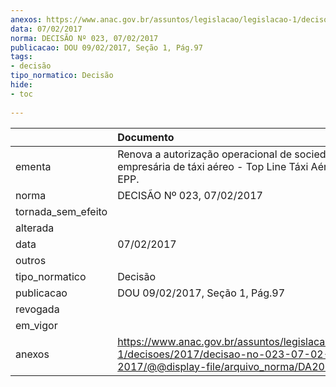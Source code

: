 ```yaml
---
anexos: https://www.anac.gov.br/assuntos/legislacao/legislacao-1/decisoes/2017/decisao-no-023-07-02-2017/@@display-file/arquivo_norma/DA2017-023.pdf
data: 07/02/2017
norma: DECISÃO Nº 023, 07/02/2017
publicacao: DOU 09/02/2017, Seção 1, Pág.97
tags:
- decisão
tipo_normatico: Decisão
hide: 
- toc 
 
---
```


|                    | Documento                                                                                                                                    |
|:-------------------|:---------------------------------------------------------------------------------------------------------------------------------------------|
| ementa             | Renova a autorização operacional de sociedade empresária de táxi aéreo - Top Line Táxi Aéreo Ltda. - EPP.                                    |
| norma              | DECISÃO Nº 023, 07/02/2017                                                                                                                   |
| tornada_sem_efeito |                                                                                                                                              |
| alterada           |                                                                                                                                              |
| data               | 07/02/2017                                                                                                                                   |
| outros             |                                                                                                                                              |
| tipo_normatico     | Decisão                                                                                                                                      |
| publicacao         | DOU 09/02/2017, Seção 1, Pág.97                                                                                                              |
| revogada           |                                                                                                                                              |
| em_vigor           |                                                                                                                                              |
| anexos             | https://www.anac.gov.br/assuntos/legislacao/legislacao-1/decisoes/2017/decisao-no-023-07-02-2017/@@display-file/arquivo_norma/DA2017-023.pdf |